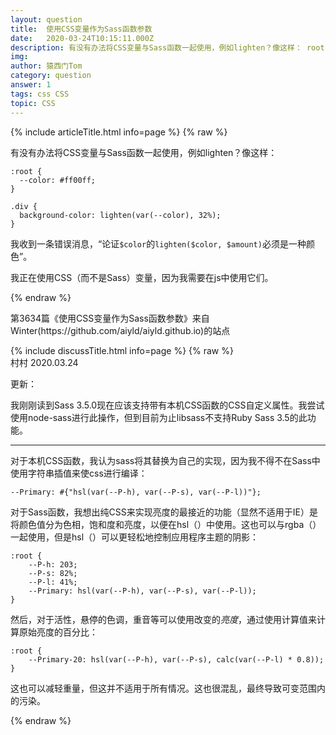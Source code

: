 ```yaml
---
layout: question
title:  使用CSS变量作为Sass函数参数
date:   2020-03-24T10:15:11.000Z
description: 有没有办法将CSS变量与Sass函数一起使用，例如lighten？像这样： root {  --color  #ff00ff;}.div {...
img: 
author: 猿西门Tom
category: question
answer: 1
tags: css CSS
topic: CSS
---
```

<div class="article-root">
  <div class="article">
    {% include articleTitle.html info=page %}
    {% raw %}
    <div class="article-content"><p><font style="vertical-align: inherit;"><font style="vertical-align: inherit;">有没有办法将CSS变量与Sass函数一起使用，例如lighten？</font><font style="vertical-align: inherit;">像这样：</font></font></p>

<pre><code>:root {<font></font>
  --color: #ff00ff;<font></font>
}<font></font>
<font></font>
.div {<font></font>
  background-color: lighten(var(--color), 32%);<font></font>
}<font></font>
</code></pre>

<p><font style="vertical-align: inherit;"><font style="vertical-align: inherit;">我收到一条错误消息，“论证</font></font><code>$color</code><font style="vertical-align: inherit;"><font style="vertical-align: inherit;">的</font></font><code>lighten($color, $amount)</code><font style="vertical-align: inherit;"><font style="vertical-align: inherit;">必须是一种颜色”。</font></font></p>

<p><font style="vertical-align: inherit;"><font style="vertical-align: inherit;">我正在使用CSS（而不是Sass）变量，因为我需要在js中使用它们。</font></font></p></div>
    {% endraw %}
  </div>
  <p class="winter_mark">第3634篇《使用CSS变量作为Sass函数参数》来自Winter(https://github.com/aiyld/aiyld.github.io)的站点</p>
  <div class="discuss-wrapper">
    {% include discussTitle.html info=page %}
    {% raw %}
    <div class="discuss-list">
    <div class="discuss-item">
        <div class="discuss-parent">
          <div class="discuss-meta">
            <span class="discuss-user">村村</span>
            <span class="discuss-time">2020.03.24</span>
          </div>
          <div class="discuss-comment"><p><font style="vertical-align: inherit;"><font style="vertical-align: inherit;">更新：</font></font></p>

<p><font style="vertical-align: inherit;"><font style="vertical-align: inherit;">我刚刚读到Sass 3.5.0现在应该支持带有本机CSS函数的CSS自定义属性。</font><font style="vertical-align: inherit;">我尝试使用node-sass进行此操作，但到目前为止libsass不支持Ruby Sass 3.5的此功能。</font></font></p>

<hr>

<p><font style="vertical-align: inherit;"><font style="vertical-align: inherit;">对于本机CSS函数，我认为sass将其替换为自己的实现，因为我不得不在Sass中使用字符串插值来使css进行编译：</font></font></p>

<p><code>--Primary: #{"hsl(var(--P-h), var(--P-s), var(--P-l))"};</code></p>

<p><font style="vertical-align: inherit;"><font style="vertical-align: inherit;">对于Sass函数，我想出纯CSS来实现亮度的最接近的功能（显然不适用于IE）是将颜色值分为色相，饱和度和亮度，以便在hsl（）中使用。</font><font style="vertical-align: inherit;">这也可以与rgba（）一起使用，但是hsl（）可以更轻松地控制应用程序主题的阴影：</font></font></p>

<pre><code>:root {<font></font>
    --P-h: 203;<font></font>
    --P-s: 82%;<font></font>
    --P-l: 41%;<font></font>
    --Primary: hsl(var(--P-h), var(--P-s), var(--P-l));<font></font>
}<font></font>
</code></pre>

<p><font style="vertical-align: inherit;"><font style="vertical-align: inherit;">然后，对于活性，悬停的色调，重音等可以使用改变的</font></font><em><font style="vertical-align: inherit;"><font style="vertical-align: inherit;">亮度</font></font></em><font style="vertical-align: inherit;"><font style="vertical-align: inherit;">，通过使用计算值来计算原始亮度的百分比：</font></font></p>

<pre><code>:root {<font></font>
    --Primary-20: hsl(var(--P-h), var(--P-s), calc(var(--P-l) * 0.8));<font></font>
}<font></font>
</code></pre>

<p><font style="vertical-align: inherit;"><font style="vertical-align: inherit;">这也可以减轻重量，但这并不适用于所有情况。</font><font style="vertical-align: inherit;">这也很混乱，最终导致可变范围内的污染。</font></font></p></div>
        </div></div>
    </div>
    {% endraw %}
  </div>
<div>
